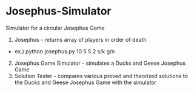 # Josephus-Simulator
Simulator for a circular Josephus Game

1. Josephus - returns array of players in order of death
 - ex.) python josephus.py 10 5 5 2 s/k g/n
2. Josephus Game Simulator - simulates a Ducks and Geese Josephus Game
3. Solution Tester - compares various proved and theorized solutions to the Ducks and Geese Josephus Game with the simulator
